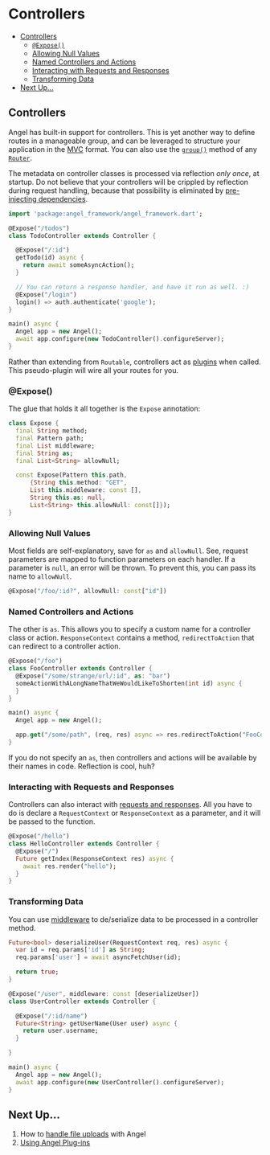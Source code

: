# Controllers

* [Controllers](controllers.md#controllers)
  * [`@Expose()`](controllers.md#expose)
  * [Allowing Null Values](controllers.md#allowing-null-values)
  * [Named Controllers and Actions](controllers.md#named-controllers-and-actions)
  * [Interacting with Requests and Responses](controllers.md#interacting-with-requests-and-responses)
  * [Transforming Data](controllers.md#transforming-data)
* [Next Up...](controllers.md#next-up)

## Controllers

Angel has built-in support for controllers. This is yet another way to define routes in a manageable group, and can be leveraged to structure your application in the [MVC](https://en.wikipedia.org/wiki/Model–view–controller) format. You can also use the [`group()`](basic-routing.md#route-groups) method of any [`Router`](https://www.dartdocs.org/documentation/angel_common/latest/angel_framework/Router-class.html).

The metadata on controller classes is processed via reflection _only once_, at startup. Do not believe that your controllers will be crippled by reflection during request handling, because that possibility is eliminated by [pre-injecting dependencies](dependency-injection.md).

```dart
import 'package:angel_framework/angel_framework.dart';

@Expose("/todos")
class TodoController extends Controller {

  @Expose("/:id")
  getTodo(id) async {
    return await someAsyncAction();
  }

  // You can return a response handler, and have it run as well. :)
  @Expose("/login")
  login() => auth.authenticate('google');
}

main() async {
  Angel app = new Angel();
  await app.configure(new TodoController().configureServer);
}
```

Rather than extending from `Routable`, controllers act as [plugins](https://github.com/angel-dart/angel/wiki/Using-Plug-ins) when called. This pseudo-plugin will wire all your routes for you.

### @Expose\(\)

The glue that holds it all together is the `Expose` annotation:

```dart
class Expose {
  final String method;
  final Pattern path;
  final List middleware;
  final String as;
  final List<String> allowNull;

  const Expose(Pattern this.path,
      {String this.method: "GET",
      List this.middleware: const [],
      String this.as: null,
      List<String> this.allowNull: const[]});
}
```

### Allowing Null Values

Most fields are self-explanatory, save for `as` and `allowNull`. See, request parameters are mapped to function parameters on each handler. If a parameter is `null`, an error will be thrown. To prevent this, you can pass its name to `allowNull`.

```dart
@Expose("/foo/:id?", allowNull: const["id"])
```

### Named Controllers and Actions

The other is `as`. This allows you to specify a custom name for a controller class or action. `ResponseContext` contains a method, `redirectToAction` that can redirect to a controller action.

```dart
@Expose("/foo")
class FooController extends Controller {
  @Expose("/some/strange/url/:id", as: "bar")
  someActionWithALongNameThatWeWouldLikeToShorten(int id) async {
  }
}

main() async {
  Angel app = new Angel();

  app.get("/some/path", (req, res) async => res.redirectToAction("FooController@bar", {"id": 1337}));
}
```

If you do not specify an `as`, then controllers and actions will be available by their names in code. Reflection is cool, huh?

### Interacting with Requests and Responses

Controllers can also interact with [requests and responses](requests-and-responses.md). All you have to do is declare a `RequestContext` or `ResponseContext` as a parameter, and it will be passed to the function.

```dart
@Expose("/hello")
class HelloController extends Controller {
  @Expose("/")
  Future getIndex(ResponseContext res) async {
    await res.render("hello");
  }
}
```

### Transforming Data

You can use [middleware](middleware.md) to de/serialize data to be processed in a controller method.

```dart
Future<bool> deserializeUser(RequestContext req, res) async {
  var id = req.params['id'] as String;
  req.params['user'] = await asyncFetchUser(id);

  return true;
}

@Expose("/user", middleware: const [deserializeUser])
class UserController extends Controller {

  @Expose("/:id/name")
  Future<String> getUserName(User user) async {
    return user.username;
  }

}

main() async {
  Angel app = new Angel();
  await app.configure(new UserController().configureServer);
}
```

## Next Up...

1. How to [handle file uploads](file-uploads.md) with Angel
2. [Using Angel Plug-ins](using-plug-ins.md)

